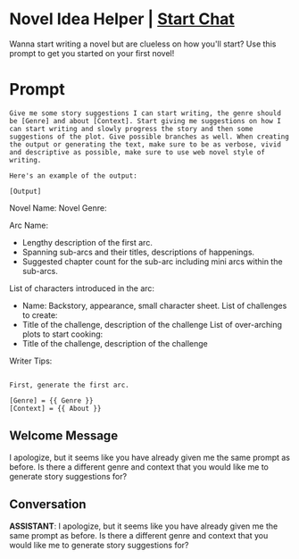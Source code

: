 

# Novel Idea Helper | [Start Chat](https://gptcall.net/chat.html?data=%7B%22contact%22%3A%7B%22id%22%3A%22vCfchFJeDbYHwc4FQAlRP%22%2C%22flow%22%3Atrue%7D%7D)
Wanna start writing a novel but are clueless on how you'll start? Use this prompt to get you started on your first novel!

# Prompt

```
Give me some story suggestions I can start writing, the genre should be [Genre] and about [Context]. Start giving me suggestions on how I can start writing and slowly progress the story and then some suggestions of the plot. Give possible branches as well. When creating the output or generating the text, make sure to be as verbose, vivid and descriptive as possible, make sure to use web novel style of writing.

Here's an example of the output:

[Output]
```
Novel Name:
Novel Genre:

Arc Name:
- Lengthy description of the first arc.
- Spanning sub-arcs and their titles, descriptions of happenings.
- Suggested chapter count for the sub-arc including mini arcs within the sub-arcs.

List of characters introduced in the arc:
- Name: Backstory, appearance, small character sheet.
List of challenges to create:
- Title of the challenge, description of the challenge
List of over-arching plots to start cooking:
- Title of the challenge, description of the challenge

Writer Tips:
```

First, generate the first arc.

[Genre] = {{ Genre }}
[Context] = {{ About }}
```

## Welcome Message
I apologize, but it seems like you have already given me the same prompt as before. Is there a different genre and context that you would like me to generate story suggestions for?

## Conversation

**ASSISTANT**: I apologize, but it seems like you have already given me the same prompt as before. Is there a different genre and context that you would like me to generate story suggestions for?

